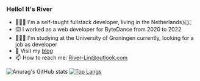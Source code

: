 ### Hello! It's River

- 👩🏻‍💻 I'm a self-taught fullstack developer, living in the Netherlands🇳🇱
- ⌨️ I worked as a web developer for ByteDance from 2020 to 2022
- 👩🏻‍🎓 I'm studying at the University of Groningen currently, looking for a job as developer
- 🌱 Visit my [blog](https://merelydust.vercel.app)
- 📫 How to reach me: River-Lin@outlook.com

![Anurag's GitHub stats](https://github-readme-stats-merelydusts-projects.vercel.app/api?username=merelydust&count_private=true&show_icons=true&theme=onedark&hide_border=true&hide=contribs)
[![Top Langs](https://github-readme-stats-merelydusts-projects.vercel.app/api/top-langs/?username=merelydust&hide=html,Makefile,Nasl&layout=compact&theme=onedark&hide_border=true)](https://github.com/merelydust/github-readme-stats)
